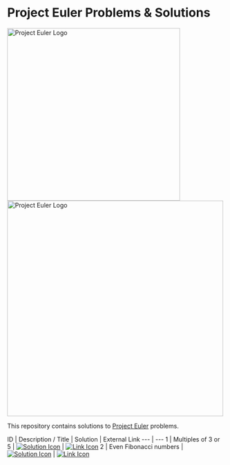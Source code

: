 # Project Euler Problems & Solutions

<img alt="Project Euler Logo" src="https://projecteuler.net/themes/logo_default.png" width="400"/>

<img alt="Project Euler Logo" src="https://www.thoughtco.com/thmb/dh47K7WcNuQYSw3Zn1DR5YgfCZo=/1095x1095/smart/filters:no_upscale()/euler2-5baa451cc9e77c005008b61e.png" width="500"/>

This repository contains solutions to [Project Euler](https://projecteuler.net) problems.

ID | Description / Title | Solution | External Link
--- | ---
1 | Multiples of 3 or 5 | [![Solution Icon](https://cdn-icons-png.flaticon.com/512/190/190708.png)](1_Multiples_of_3_or_5) | [![Link Icon](https://www.iconsdb.com/icons/preview/purple/link-xxl.png)](https://projecteuler.net/problem=1)
2 | Even Fibonacci numbers | [![Solution Icon](https://cdn-icons-png.flaticon.com/512/190/190708.png)](2_Even_Fibonacci_numbers) | [![Link Icon](https://www.iconsdb.com/icons/preview/purple/link-xxl.png)](https://projecteuler.net/problem=2)
